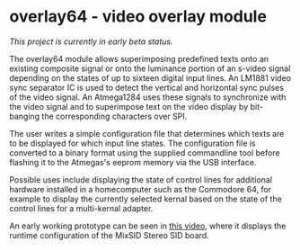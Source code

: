 # overlay64 - video overlay module

*This project is currently in early beta status.*

The overlay64 module allows superimposing predefined texts onto an existing composite signal or onto the luminance portion of an s-video signal depending on the states of up to sixteen digital input lines. An LM1881 video sync separator IC is used to detect the vertical and horizontal sync pulses of the video signal. An Atmega1284 uses these signals to synchronize with the video signal and to superimpose text on the video display by bit-banging the corresponding characters over SPI.

The user writes a simple configuration file that determines which texts are to be displayed for which input line states. The configuration file is converted to a binary format using the supplied commandline tool before flashing it to the Atmegas's eeprom memory via the USB interface.

Possible uses include displaying the state of control lines for additional hardware installed in a homecomputer such as the Commodore 64, for example to display the currently selected kernal based on the state of the control lines for a multi-kernal adapter. 

An early working prototype can be seen in [this video](https://www.youtube.com/watch?v=0exp2yM0WHM), where it displays the runtime configuration of the MixSID Stereo SID board.
